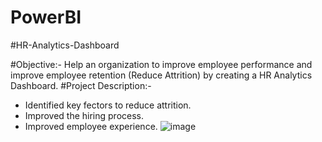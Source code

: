 # PowerBI
#HR-Analytics-Dashboard

#Objective:-
Help an organization to improve employee performance and improve employee retention (Reduce Attrition) by creating a HR Analytics Dashboard.
#Project Description:- 
- Identified key fectors to reduce attrition.
- Improved the hiring process.
- Improved employee experience.
  ![image](https://github.com/user-attachments/assets/7f7eef22-3ecf-4e62-9e78-5e08752c12f3)


